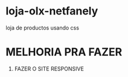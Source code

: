 # loja-olx-netfanely
loja de productos usando css 

MELHORIA PRA FAZER
==================
1. FAZER O SITE RESPONSIVE
